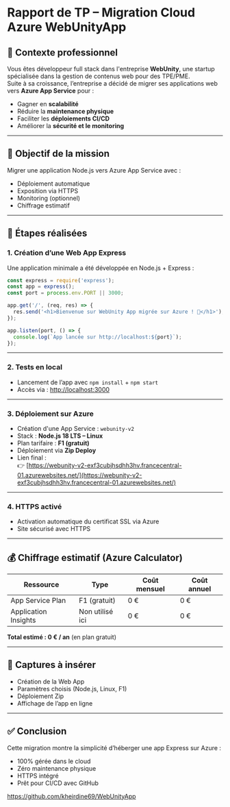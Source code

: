 # Rapport de TP – Migration Cloud Azure WebUnityApp

## 🎯 Contexte professionnel

Vous êtes développeur full stack dans l'entreprise **WebUnity**, une startup spécialisée dans la gestion de contenus web pour des TPE/PME.  
Suite à sa croissance, l’entreprise a décidé de migrer ses applications web vers **Azure App Service** pour :
- Gagner en **scalabilité**
- Réduire la **maintenance physique**
- Faciliter les **déploiements CI/CD**
- Améliorer la **sécurité et le monitoring**

---

## 🚀 Objectif de la mission

Migrer une application Node.js vers Azure App Service avec :
- Déploiement automatique
- Exposition via HTTPS
- Monitoring (optionnel)
- Chiffrage estimatif

---

## 🧱 Étapes réalisées

### 1. Création d’une Web App Express

Une application minimale a été développée en Node.js + Express :

```js
const express = require('express');
const app = express();
const port = process.env.PORT || 3000;

app.get('/', (req, res) => {
  res.send('<h1>Bienvenue sur WebUnity App migrée sur Azure ! 🚀</h1>');
});

app.listen(port, () => {
  console.log(`App lancée sur http://localhost:${port}`);
});
```

---

### 2. Tests en local

- Lancement de l’app avec `npm install` + `npm start`
- Accès via : [http://localhost:3000](http://localhost:3000)

---

### 3. Déploiement sur Azure

- Création d'une App Service : `webunity-v2`
- Stack : **Node.js 18 LTS – Linux**
- Plan tarifaire : **F1 (gratuit)**
- Déploiement via **Zip Deploy**
- Lien final :  
  👉 [https://webunity-v2-exf3cubjhsdhh3hv.francecentral-01.azurewebsites.net/](https://webunity-v2-exf3cubjhsdhh3hv.francecentral-01.azurewebsites.net/)

---

### 4. HTTPS activé

- Activation automatique du certificat SSL via Azure
- Site sécurisé avec HTTPS

---

## 💰 Chiffrage estimatif (Azure Calculator)

| Ressource         | Type       | Coût mensuel | Coût annuel |
|-------------------|------------|--------------|-------------|
| App Service Plan  | F1 (gratuit) | 0 €         | 0 €         |
| Application Insights | Non utilisé ici | 0 €       | 0 €         |

**Total estimé : 0 € / an** (en plan gratuit)

---

## 📸 Captures à insérer

- Création de la Web App
- Paramètres choisis (Node.js, Linux, F1)
- Déploiement Zip
- Affichage de l’app en ligne

---

## ✅ Conclusion

Cette migration montre la simplicité d’héberger une app Express sur Azure :
- 100% gérée dans le cloud
- Zéro maintenance physique
- HTTPS intégré
- Prêt pour CI/CD avec GitHub

https://github.com/kheirdine69/WebUnityApp
